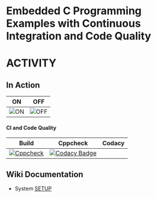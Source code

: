 # Embedded C Programming Examples with Continuous Integration and Code Quality

# ACTIVITY

## In Action

|ON|OFF|
|:--:|:--:|
|![ON](simulation/ON.png)|![OFF](simulation/OFF.png)|

#### CI and Code Quality

|Build|Cppcheck|Codacy|
|:--:|:--:|:--:|
[![Cppcheck](https://github.com/265104/Emb_C/actions/workflows/CodeQulaity.yml/badge.svg)](https://github.com/265104/Emb_C/actions/workflows/CodeQulaity.yml)|[![Codacy Badge](https://app.codacy.com/project/badge/Grade/c94351d871024700adf4312c01c54e57)](https://www.codacy.com/gh/265104/Emb_C/dashboard?utm_source=github.com&amp;utm_medium=referral&amp;utm_content=265104/Emb_C&amp;utm_campaign=Badge_Grade)

## Wiki Documentation
* System [SETUP](https://github.com/Bharathgopal/Emb-C/wiki)


